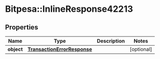# Bitpesa::InlineResponse42213

## Properties
Name | Type | Description | Notes
------------ | ------------- | ------------- | -------------
**object** | [**TransactionErrorResponse**](TransactionErrorResponse.md) |  | [optional] 


